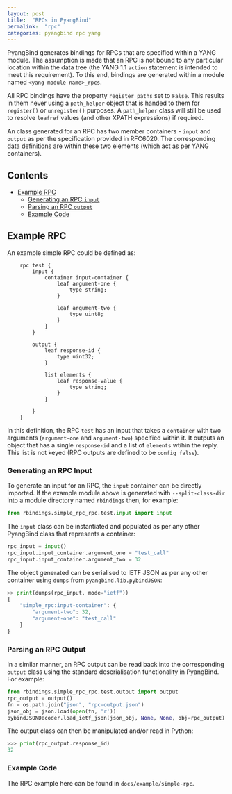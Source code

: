 ```yaml
---
layout: post
title:  "RPCs in PyangBind"
permalink:  "rpc"
categories: pyangbind rpc yang
---
```


PyangBind generates bindings for RPCs that are specified within a YANG module. The assumption is made that an RPC is not bound to any particular location within the data tree (the YANG 1.1 `action` statement is intended to meet this requirement). To this end, bindings are generated within a module named `<yang module name>_rpcs`.

All RPC bindings have the property `register_paths` set to `False`. This results in them never using a `path_helper` object that is handed to them for `register()` or `unregister()` purposes. A `path_helper` class will still be used to resolve `leafref` values (and other XPATH expressions) if required.

An class generated for an RPC has two member containers - `input` and `output` as per the specification provided in RFC6020. The corresponding data definitions are within these two elements (which act as per YANG containers).

## Contents

* [Example RPC](#examplerpc)  
	* [Generating an RPC `input`](#exinput)
	* [Parsing an RPC `output`](#exoutput)
	* [Example Code](#excode)

## Example RPC <a name="examplerpc"></a>

An example simple RPC could be defined as:

```yang
    rpc test {
        input {
            container input-container {
                leaf argument-one {
                    type string;
                }

                leaf argument-two {
                    type uint8;
                }
            }
        }

        output {
            leaf response-id {
                type uint32;
            }

            list elements {
                leaf response-value {
                    type string;
                }
            }

        }
    }
```

In this definition, the RPC `test` has an input that takes a `container` with two arguments (`argument-one` and `argument-two`) specified within it. It outputs an object that has a single `response-id` and a list of `elements` wtihin the reply. This list is not keyed (RPC outputs are defined to be `config false`).

### Generating an RPC Input <a name="exinput"></a>
To generate an input for an RPC, the `input` container can be directly imported. If the example module above is generated with `--split-class-dir` into a module directory named `rbindings` then, for example:

```python
from rbindings.simple_rpc_rpc.test.input import input
```

The `input` class can be instantiated and populated as per any other PyangBind class that represents a container:

```python
rpc_input = input()
rpc_input.input_container.argument_one = "test_call"
rpc_input.input_container.argument_two = 32
```

The object generated can be serialised to IETF JSON as per any other container using `dumps` from `pyangbind.lib.pybindJSON`:

```python
>> print(dumps(rpc_input, mode="ietf"))
{
    "simple_rpc:input-container": {
        "argument-two": 32, 
        "argument-one": "test_call"
    }
}
```

### Parsing an RPC Output <a name="exoutput"></a>

In a similar manner, an RPC output can be read back into the corresponding `output` class using the standard deserialisation functionality in PyangBind. For example:

```python
from rbindings.simple_rpc_rpc.test.output import output
rpc_output = output()
fn = os.path.join("json", "rpc-output.json")
json_obj = json.load(open(fn, 'r'))
pybindJSONDecoder.load_ietf_json(json_obj, None, None, obj=rpc_output)
```

The output class can then be manipulated and/or read in Python:

```python
>>> print(rpc_output.response_id)
32
```

### Example Code

The RPC example here can be found in `docs/example/simple-rpc`.

 